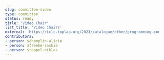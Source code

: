```yaml
---
slug: committee-video
type: committee
status: ready
title: 'Video Chair'
list_title: 'Video Chairs'
external: 'https://iclc.toplap.org/2023/catalogue/other/programming-committee.html'
contributors:
- person: $champlin-alicia
- person: $freeke-saskia
- person: $reppel-niklas
---
```

